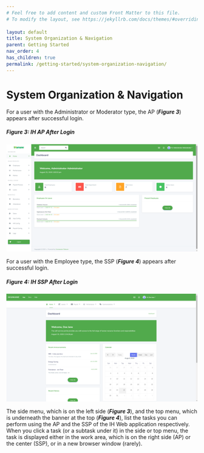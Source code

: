 ```yaml
---
# Feel free to add content and custom Front Matter to this file.
# To modify the layout, see https://jekyllrb.com/docs/themes/#overriding-theme-defaults

layout: default
title: System Organization & Navigation
parent: Getting Started
nav_order: 4
has_children: true
permalink: /getting-started/system-organization-navigation/
---
```


# System Organization & Navigation

For a user with the Administrator or Moderator type, the AP (***Figure 3***) appears after successful login.  

##### Figure 3: IH AP After Login
![admin panel](admin-panel.png)  

For a user with the Employee type, the SSP (***Figure 4***) appears after successful login.  

##### Figure 4: IH SSP After Login
![admin panel](self-service-portal.png)

The side menu, which is on the left side (***Figure 3***), and the top menu, which is underneath the banner at the top (***Figure 4***), list the tasks you can perform using the AP and the SSP of the IH Web application respectively. When you click a task (or a subtask under it) in the side or top menu, the task is displayed either in the work area, which is on the right side (AP) or the center (SSP), or in a new browser window (rarely).